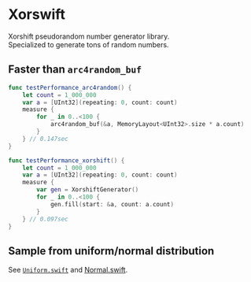# Xorswift
Xorshift pseudorandom number generator library.  
Specialized to generate tons of random numbers.  

## Faster than `arc4random_buf`

```swift
func testPerformance_arc4random() {
    let count = 1_000_000
    var a = [UInt32](repeating: 0, count: count)
    measure {
        for _ in 0..<100 {
            arc4random_buf(&a, MemoryLayout<UInt32>.size * a.count)
        }
    } // 0.147sec
}

func testPerformance_xorshift() {
    let count = 1_000_000
    var a = [UInt32](repeating: 0, count: count)
    measure {
        var gen = XorshiftGenerator()
        for _ in 0..<100 {
            gen.fill(start: &a, count: a.count)
        }
    } // 0.097sec
}
```

## Sample from uniform/normal distribution

See [`Uniform.swift`](https://github.com/t-ae/xorswift/blob/master/Sources/Uniform.swift) and [Normal.swift](https://github.com/t-ae/xorswift/blob/master/Sources/Normal.swift).
